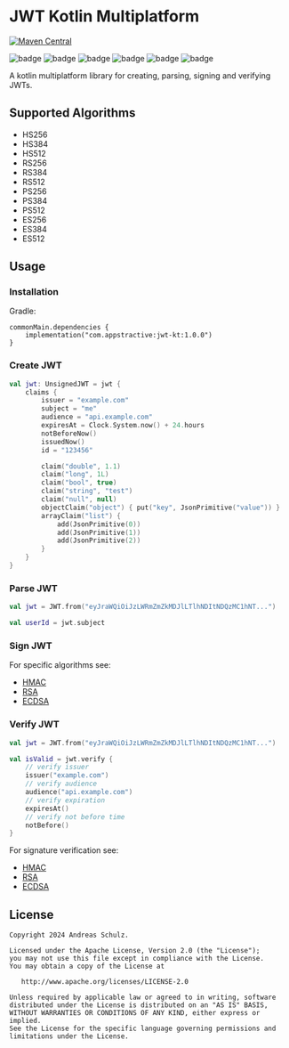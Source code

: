﻿# JWT Kotlin Multiplatform

[![Maven Central](https://img.shields.io/maven-central/v/com.appstractive/jwt-kt?label=Maven%20Central)](https://central.sonatype.com/artifact/com.appstractive/jwt-kt)

![badge][badge-android]
![badge][badge-apple]
![badge][badge-jvm]
![badge][badge-js]
![badge][badge-win]
![badge][badge-linux]

A kotlin multiplatform library for creating, parsing, signing and verifying JWTs.

## Supported Algorithms

- HS256
- HS384
- HS512
- RS256
- RS384
- RS512
- PS256
- PS384
- PS512
- ES256
- ES384
- ES512

## Usage

### Installation

Gradle:

```
commonMain.dependencies { 
    implementation("com.appstractive:jwt-kt:1.0.0")
}
```

### Create JWT

```kotlin
val jwt: UnsignedJWT = jwt {
    claims {
        issuer = "example.com"
        subject = "me"
        audience = "api.example.com"
        expiresAt = Clock.System.now() + 24.hours
        notBeforeNow()
        issuedNow()
        id = "123456"

        claim("double", 1.1)
        claim("long", 1L)
        claim("bool", true)
        claim("string", "test")
        claim("null", null)
        objectClaim("object") { put("key", JsonPrimitive("value")) }
        arrayClaim("list") {
            add(JsonPrimitive(0))
            add(JsonPrimitive(1))
            add(JsonPrimitive(2))
        }
    }
}
```

### Parse JWT

```kotlin
val jwt = JWT.from("eyJraWQiOiJzLWRmZmZkMDJlLTlhNDItNDQzMC1hNT...")

val userId = jwt.subject
```

### Sign JWT

For specific algorithms see:

- [HMAC](jwt-hmac/README.md)
- [RSA](jwt-rsa/README.md)
- [ECDSA](jwt-ecdsa/README.md)

### Verify JWT

```kotlin
val jwt = JWT.from("eyJraWQiOiJzLWRmZmZkMDJlLTlhNDItNDQzMC1hNT...")

val isValid = jwt.verify {
    // verify issuer
    issuer("example.com")
    // verify audience
    audience("api.example.com")
    // verify expiration
    expiresAt()
    // verify not before time
    notBefore()
}
```

For signature verification see:

- [HMAC](jwt-hmac/README.md)
- [RSA](jwt-rsa/README.md)
- [ECDSA](jwt-ecdsa/README.md)

## License

```
Copyright 2024 Andreas Schulz.

Licensed under the Apache License, Version 2.0 (the "License");
you may not use this file except in compliance with the License.
You may obtain a copy of the License at

   http://www.apache.org/licenses/LICENSE-2.0

Unless required by applicable law or agreed to in writing, software
distributed under the License is distributed on an "AS IS" BASIS,
WITHOUT WARRANTIES OR CONDITIONS OF ANY KIND, either express or implied.
See the License for the specific language governing permissions and
limitations under the License.
```

[badge-android]: http://img.shields.io/badge/platform-android-6EDB8D.svg?style=flat

[badge-apple]: http://img.shields.io/badge/platform-apple-111111.svg?style=flat

[badge-jvm]: http://img.shields.io/badge/platform-jvm-CDCDCD.svg?style=flat

[badge-js]: http://img.shields.io/badge/platform-js-f7df1e.svg?style=flat

[badge-win]: http://img.shields.io/badge/platform-win-357EC7.svg?style=flat

[badge-linux]: http://img.shields.io/badge/platform-linux-CDCDCD.svg?style=flat